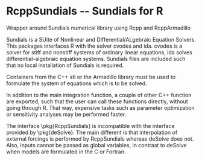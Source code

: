 RcppSundials -- Sundials for R
==============================

Wrapper around Sundials numerical library using Rcpp and RcppArmadillo

Sundials is a SUite of Nonlinear and DIfferential/ALgebraic Equation Solvers. This packages interfaces R with the solver cvodes and ida. cvodes is a solver for stiff and nonstiff systems of ordinary linear equations, ida solves differential-algebraic equation systems. Sundials files are included such that no local installation of Sundials is required.

Containers from the C++ stl or the Armadillo library must be used to formulate the system of equations which is to be solved.

In addition to the main integration function, a couple of other C++ function are exported, such that the user can call these functions directly, without going through R. That way, expensive tasks such as parameter optimization or sensitivity analyses may be performed faster.

The interface \pkg{RcppSundials} is incompatible with the interface provided by \pkg{deSolve}. The main different is that interpolation of external forcings is performed by RcppSundials whereas deSolve does not. Also, inputs cannot be passed as global variables, in contrast to deSolve when models are formulated in the C or Fortran.
